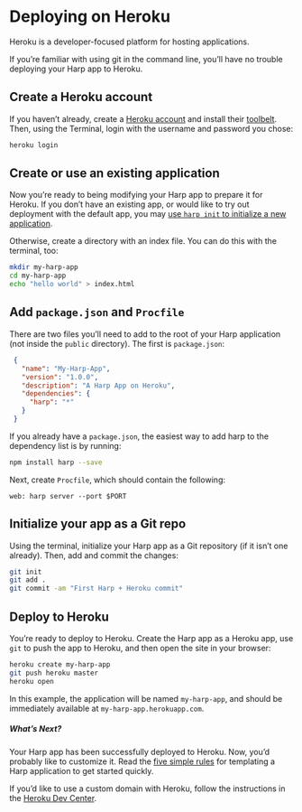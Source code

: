 # Deploying on Heroku

Heroku is a developer-focused platform for hosting applications.

If you’re familiar with using git in the command line, you’ll have no trouble deploying your Harp app to Heroku.

## Create a Heroku account

If you haven’t already, create a [Heroku account](https://signup.heroku.com/signup/dc) and install their [toolbelt](https://toolbelt.heroku.com/). Then, using the Terminal, login with the username and password you chose:

```sh
heroku login
```

## Create or use an existing application

Now you’re ready to being modifying your Harp app to prepare it for Heroku. If you don’t have an existing app, or would like to try out deployment with the default app, you may [use `harp init` to initialize a new application](/docs/environment/init).

Otherwise, create a directory with an index file. You can do this with the terminal, too:

  ```sh
  mkdir my-harp-app
  cd my-harp-app
  echo "hello world" > index.html
  ```

## Add `package.json` and `Procfile`

  There are two files you’ll need to add to the root of your Harp application (not inside the `public` directory). The first is `package.json`:

  ```json
   {
     "name": "My-Harp-App",
     "version": "1.0.0",
     "description": "A Harp App on Heroku",
     "dependencies": {
       "harp": "*"
     }
   }
   ```

  If you already have a `package.json`, the easiest way to add harp to the dependency list is by running:

  ```sh
  npm install harp --save
  ```

  Next, create `Procfile`, which should contain the following:

  ```
  web: harp server --port $PORT
  ```

## Initialize your app as a Git repo

  Using the terminal, initialize your Harp app as a Git repository (if it isn’t one already). Then, add and commit the changes:

  ```sh
  git init
  git add .
  git commit -am "First Harp + Heroku commit"
  ```

## Deploy to Heroku

   You’re ready to deploy to Heroku. Create the Harp app as a Heroku app, use `git` to push the app to Heroku, and then open the site in your browser:

   ```sh
   heroku create my-harp-app
   git push heroku master
   heroku open
   ```

   In this example, the application will be named `my-harp-app`, and should be immediately available at `my-harp-app.herokuapp.com`.

##### What’s Next?

Your Harp app has been successfully deployed to Heroku. Now, you’d probably like to customize it. Read the [five simple rules](http://harpjs.com/docs/development/rules) for templating a Harp application to get started quickly.

If you’d like to use a custom domain with Heroku, follow the instructions in the [Heroku Dev Center](https://devcenter.heroku.com/articles/custom-domains).
